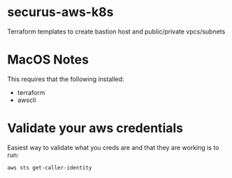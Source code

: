 # securus-aws-k8s
Terraform templates to create bastion host and public/private vpcs/subnets

# MacOS Notes

This requires that the following installed:

* terraform
* awscli

# Validate your aws credentials

Easiest way to validate what you creds are and that they are working is to run:
```
aws sts get-caller-identity
```
